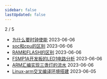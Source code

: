 ```yaml
---
sidebar: false
lastUpdated: false
---
```

2 / 5
- [为什么要时钟使能](../pages/为什么要时钟使能) 2023-06-06
- [soc和cpu的区别](../pages/soc和cpu的区别) 2023-06-06
- [RAM和FLASH的区别](../pages/RAM和FLASH的区别) 2023-06-06
- [FSMP1A开发板的LED1电路分析](../pages/FSMP1A开发板的LED1电路分析) 2023-06-06
- [ARM汇编实现三盏灯的流水](../pages/ARM汇编实现三盏灯的流水) 2023-06-06
- [Linux-arm交叉编译环境搭建](../pages/Linux-arm交叉编译环境搭建) 2023-06-05
